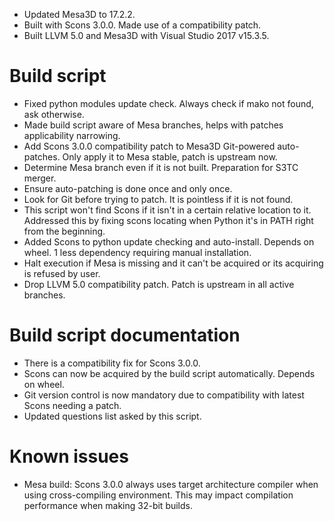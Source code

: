 - Updated Mesa3D to 17.2.2.
- Built with Scons 3.0.0. Made use of a compatibility patch.
- Built LLVM 5.0 and Mesa3D with Visual Studio 2017 v15.3.5.

# Build script
- Fixed python modules update check. Always check if mako not found, ask otherwise.
- Made build script aware of Mesa branches, helps with patches applicability narrowing.
- Add Scons 3.0.0 compatibility patch to Mesa3D Git-powered auto-patches.
Only apply it to Mesa stable, patch is upstream now.
- Determine Mesa branch even if it is not built. Preparation for S3TC merger.
- Ensure auto-patching is done once and only once.
- Look for Git before trying to patch. It is pointless if it is not found.
- This script won't find Scons if it isn't in a certain relative location to it.
Addressed this by fixing scons locating when Python it's in PATH right from the beginning.
- Added Scons to python update checking and auto-install. Depends on wheel.
1 less dependency requiring manual installation.
- Halt execution if Mesa is missing and it can't be acquired or its acquiring is refused by user.
- Drop LLVM 5.0 compatibility patch. Patch is upstream in all active branches.

# Build script documentation
- There is a compatibility fix for Scons 3.0.0.
- Scons can now be acquired by the build script automatically. Depends on wheel.
- Git version control is now mandatory due to compatibility with latest Scons needing a patch.
- Updated questions list asked by this script.

# Known issues
- Mesa build: Scons 3.0.0 always uses target architecture compiler when using cross-compiling environment. This may impact compilation performance when making 32-bit builds.
